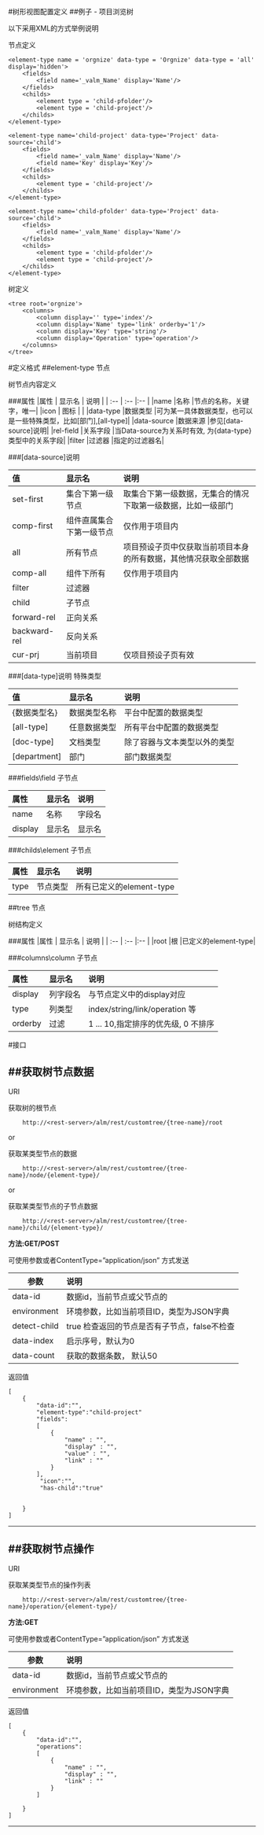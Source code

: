 #树形视图配置定义
##例子 - 项目浏览树

以下采用XML的方式举例说明

节点定义
	
	<element-type name = 'orgnize' data-type = 'Orgnize' data-type = 'all' display='hidden'>
		<fields>
			<field name='_valm_Name' display='Name'/>
		</fields>
		<childs>
			<element type = 'child-pfolder'/>
			<element type = 'child-project'/>
		</childs>
	</element-type>
	
	<element-type name='child-project' data-type='Project' data-source='child'>
		<fields>
			<field name='_valm_Name' display='Name'/>
			<field name='Key' display='Key'/>
		</fields>
		<childs>
			<element type = 'child-project'/>
		</childs>
	</element-type>
	
	<element-type name='child-pfolder' data-type='Project' data-source='child'>
		<fields>
			<field name='_valm_Name' display='Name'/>
		</fields>
		<childs>
			<element type = 'child-pfolder'/>
			<element type = 'child-project'/>
		</childs>
	</element-type>

树定义

	<tree root='orgnize'>
		<columns>
			<column display='' type='index'/>
			<column display='Name' type='link' orderby='1'/>
			<column display='Key' type='string'/>
			<column display='Operation' type='operation'/>
		</columns>
	</tree>



				
#定义格式
##element-type 节点

树节点内容定义

###属性
|属性 | 显示名 | 说明 |
| :-- | :-- |:-- |
|name	|名称	|节点的名称，关键字，唯一|
|icon | 图标 | |
|data-type	|数据类型	|可为某一具体数据类型，也可以是一些特殊类型，比如[部门],[all-type]|
|data-source	|数据来源	|参见[data-source]说明|
|rel-field	|关系字段	|当Data-source为关系时有效, 为{data-type}类型中的关系字段|
|filter	|过滤器	|指定的过滤器名|

###[data-source]说明

|值 | 显示名 | 说明 |
| :-- | :-- |:-- |	
|set-first|集合下第一级节点|取集合下第一级数据，无集合的情况下取第一级数据，比如一级部门|
|comp-first|组件直属集合下第一级节点	|仅作用于项目内|
|all	|所有节点|项目预设子页中仅获取当前项目本身的所有数据，其他情况获取全部数据	|
|comp-all|组件下所有|	仅作用于项目内|
|filter|	过滤器	||
|child|子节点	|
|forward-rel|	正向关系	|
|backward-rel|	反向关系	|
|cur-prj|当前项目|仅项目预设子页有效|

###[data-type]说明
特殊类型

|值 | 显示名 | 说明 |
| :-- | :-- |:-- |
|{数据类型名} |数据类型名称|平台中配置的数据类型|
|[all-type] |任意数据类型|所有平台中配置的数据类型|
|[doc-type]|文档类型|除了容器与文本类型以外的类型|
|[department] |部门|部门数据类型|

###fields\field 子节点

|属性 | 显示名 | 说明 |
| :-- | :-- |:-- |
|name	|名称	|字段名|
|display	|显示名	|显示名|

###childs\element 子节点

|属性 | 显示名 | 说明 |
| :-- | :-- |:-- |
|type	| 节点类型	| 所有已定义的element-type |

##tree 节点

树结构定义

###属性
|属性 | 显示名 | 说明 |
| :-- | :-- |:-- |
|root	|根	|已定义的element-type|

###columns\column 子节点

|属性 | 显示名 | 说明 |
| :-- | :-- |:-- |
|display	|列字段名	| 与节点定义中的display对应|
|type	|列类型	| index/string/link/operation 等|
|orderby	|过滤	| 1 ... 10,指定排序的优先级, 0 不排序|


#接口

##获取树节点数据
----------
   

URI

获取树的根节点                                                                                                                                                                                                                                                                                                                                                                                                                                                                                                                                                                                                                            

		http://<rest-server>/alm/rest/customtree/{tree-name}/root

or

获取某类型节点的数据    

		http://<rest-server>/alm/rest/customtree/{tree-name}/node/{element-type}/
or

获取某类型节点的子节点数据    

		http://<rest-server>/alm/rest/customtree/{tree-name}/child/{element-type}/

**方法:GET/POST**

可使用参数或者ContentType=”application/json” 方式发送

|参数 | 说明 |
| --- | :-- |
| data-id | 数据id，当前节点或父节点的 |
| environment | 环境参数，比如当前项目ID，类型为JSON字典 |
| detect-child | true 检查返回的节点是否有子节点，false不检查 |
| data-index | 启示序号，默认为0 |
| data-count | 获取的数据条数， 默认50 |

返回值 

	[
		{
			"data-id":"",
            "element-type":"child-project"
            "fields": 
			[
				{
					"name" : "",
					"display" : "",
					"value" : "",
					"link" : ""
				}
			],
             "icon":"",
             "has-child":"true"


		}
	]


***

##获取树节点操作
----------
   

URI


获取某类型节点的操作列表    

		http://<rest-server>/alm/rest/customtree/{tree-name}/operation/{element-type}/

**方法:GET**

可使用参数或者ContentType=”application/json” 方式发送

|参数 | 说明 |
| --- | :-- |
| data-id | 数据id，当前节点或父节点的 |
| environment | 环境参数，比如当前项目ID，类型为JSON字典 |


返回值 

	[
		{
			"data-id":"",
            "operations": 
			[
				{
					"name" : "",
					"display" : "",
					"link" : ""
				}
			]

		}
	]


***